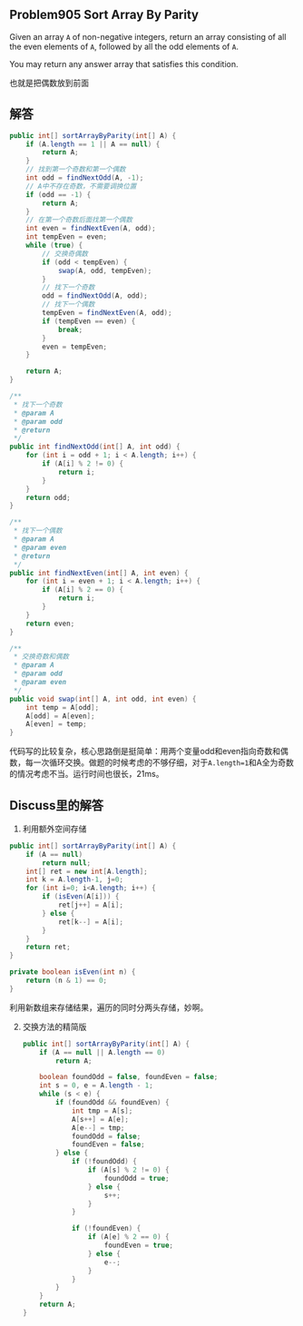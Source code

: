 ## Problem905 Sort Array By Parity

Given an array `A` of non-negative integers, return an array consisting of all the even elements of `A`, followed by all the odd elements of `A`.

You may return any answer array that satisfies this condition.

也就是把偶数放到前面

## 解答

```java
public int[] sortArrayByParity(int[] A) {
	if (A.length == 1 || A == null) {
    	return A;
    }
    // 找到第一个奇数和第一个偶数
    int odd = findNextOdd(A, -1);
    // A中不存在奇数，不需要调换位置
    if (odd == -1) {
    	return A;
    }
    // 在第一个奇数后面找第一个偶数
    int even = findNextEven(A, odd);
    int tempEven = even;
    while (true) {
        // 交换奇偶数
        if (odd < tempEven) {
            swap(A, odd, tempEven);
        }
        // 找下一个奇数
        odd = findNextOdd(A, odd);
        // 找下一个偶数
        tempEven = findNextEven(A, odd);
        if (tempEven == even) {
            break;
        }
        even = tempEven;
    }

    return A;
}

/**
 * 找下一个奇数
 * @param A
 * @param odd
 * @return
 */
public int findNextOdd(int[] A, int odd) {
    for (int i = odd + 1; i < A.length; i++) {
        if (A[i] % 2 != 0) {
            return i;
        }
    }
    return odd;
}

/**
 * 找下一个偶数
 * @param A
 * @param even
 * @return
 */
public int findNextEven(int[] A, int even) {
    for (int i = even + 1; i < A.length; i++) {
        if (A[i] % 2 == 0) {
            return i;
        }
    }
    return even;
}

/**
 * 交换奇数和偶数
 * @param A
 * @param odd
 * @param even
 */
public void swap(int[] A, int odd, int even) {
    int temp = A[odd];
    A[odd] = A[even];
    A[even] = temp;
}
```

代码写的比较复杂，核心思路倒是挺简单：用两个变量odd和even指向奇数和偶数，每一次循环交换。做题的时候考虑的不够仔细，对于`A.length=1`和A全为奇数的情况考虑不当。运行时间也很长，21ms。
## Discuss里的解答

1. 利用额外空间存储

```java
public int[] sortArrayByParity(int[] A) {
    if (A == null)
        return null;
    int[] ret = new int[A.length];
    int k = A.length-1, j=0;
    for (int i=0; i<A.length; i++) {
        if (isEven(A[i])) {
            ret[j++] = A[i];
        } else {
            ret[k--] = A[i];
        }
    }
    return ret;
}

private boolean isEven(int n) {
    return (n & 1) == 0;
}
```

利用新数组来存储结果，遍历的同时分两头存储，妙啊。

2. 交换方法的精简版

   ```java
   public int[] sortArrayByParity(int[] A) {
       if (A == null || A.length == 0)
           return A;
   
       boolean foundOdd = false, foundEven = false;
       int s = 0, e = A.length - 1;
       while (s < e) {
           if (foundOdd && foundEven) {
               int tmp = A[s];
               A[s++] = A[e];
               A[e--] = tmp;
               foundOdd = false;
               foundEven = false;
           } else {
               if (!foundOdd) {
                   if (A[s] % 2 != 0) {
                       foundOdd = true;
                   } else {
                       s++;
                   }
               }
   
               if (!foundEven) {
                   if (A[e] % 2 == 0) {
                       foundEven = true;
                   } else {
                       e--;
                   }
               }
           }
       }
       return A;
   }
   ```
